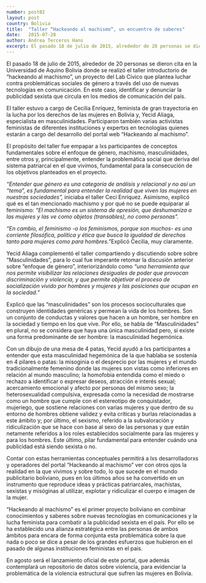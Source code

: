 ```yaml
---
number: post02
layout: post
country: Bolivia
title:  "Taller “Hackeando al machismo”, un encuentro de saberes"
date:   2015-07-28
author: Andrea Terceros Hans
excerpt: El pasado 18 de julio de 2015, alrededor de 20 personas se dieron cita en  la Universidad de Aquino Bolivia donde se realizó el taller introductorio de  “hackeando al machismo”, un proyecto del Lab Cívico que plantea luchar contra problemáticas sociales de género a través del  uso de nuevas tecnologías en comunicación. En este caso, identificar y denunciar la publicidad sexista que circula en los medios de comunicación del país. 
---
```

<p>El pasado 18 de julio de 2015, alrededor de 20 personas se dieron cita en  la Universidad de Aquino Bolivia donde se realizó el taller introductorio de  “hackeando al machismo”, un proyecto del Lab Cívico que plantea luchar contra problemáticas sociales de género a través del  uso de nuevas tecnologías en comunicación. En este caso, identificar y denunciar la publicidad sexista que circula en los medios de comunicación del país.</p>
<p>El taller estuvo a cargo de Cecilia Enríquez, feminista de gran trayectoria en la lucha por los derechos de las mujeres en Bolivia y, Yecid Aliaga,  especialista en masculinidades. Participaron también varias activistas feministas de diferentes instituciones  y expertxs en tecnologías quienes estarán a cargo del desarrollo del portal web “Hackeando al machismo”.</p>
<p>El propósito del taller fue empapar a lxs participantes de conceptos fundamentales  sobre el enfoque de género, machismo, masculinidades, entre otros y, principalmente,  entender la problemática social que deriva del sistema patriarcal en el que vivimos, fundamental para la consecución de los objetivos planteados en el proyecto.</p>
<p><i>“Entender que género es una categoría de análisis y relacional y no así un “tema”, es fundamental para entender la realidad que viven las mujeres en nuestras sociedades”,</i> iniciaba el taller Ceci Enríquez. Asimismo, explicó qué es el tan mencionado machismo y por qué no se puede equiparar al feminismo: <i>“El machismo es un sistema de opresión, que deshumaniza a las mujeres y las ve como objetos (transables), no como personas”.</i></p>
<p><i>“En cambio, el feminismo -o los feminismos, porque son muchos- es una corriente filosófica, política y ética que busca la igualdad de derechos tanto para mujeres como para hombres.”</i>Explicó Cecilia, muy claramente.</p>
<p>Yecid Aliaga complementó el taller compartiendo y discutiendo sobre sobre “Masculinidades”, para lo cual fue imperante retomar la discusión anterior sobre “enfoque de género”, interiorizándolo como <i>“una herramienta que nos permite visibilizar las relaciones desiguales de poder que provocan discriminación y violencia, y que permite objetivar el proceso de socialización vivido por hombres y mujeres y las posiciones que ocupan en la sociedad.”</i></p>
<p>Explicó que las “masculinidades” son los procesos socioculturales que construyen identidades genéricas y permean la vida de los hombres. Son un conjunto de conductas y valores que hacen a un hombre, ser hombre en la sociedad y tiempo en los que vive. Por ello, se habla de “Masculinidades” en plural, no se considera que haya una única masculinidad pero, sí existe una forma predominante de ser hombre: la masculinidad hegemónica.</p>
<p>Con un dibujo de una mesa de 4 patas, Yecid ayudó a lxs participantes a entender que esta masculinidad hegemónica de la que hablaba se sostenía en 4 pilares o patas: la misoginia o el desprecio por las mujeres y el mundo tradicionalmente femenino donde las mujeres son vistas como inferiores en relación al mundo masculino; la homofobia entendida como el miedo o rechazo a identificar o expresar deseos, atracción e interés sexual; acercamiento emocional y afecto por personas del mismo sexo; la heterosexualidad compulsiva, expresada como la necesidad de mostrarse como un hombre que cumple con el estereotipo de conquistador, mujeriego, que sostiene relaciones con varias mujeres y que dentro de su entorno de hombres obtiene validez y evita críticas y burlas relacionadas a este ámbito y; por último, el sexismo, referido a la subvaloración y ridiculización que se hace con base al sexo de las personas y que están netamente referidos a los roles establecidos socialmente para las mujeres y para los hombres. Este último, pilar fundamental para entender cuándo una publicidad está siendo sexista o no.</p>
<p>Contar con estas herramientas conceptuales permitirá a lxs desarrolladorxs  y operadores del portal “Hackeando al machismo” ver  con otros ojos la realidad en la que vivimos y sobre todo, lo que sucede en el mundo publicitario boliviano, pues en los últimos años se ha convertido en un instrumento que reproduce ideas y prácticas patriarcales, machistas, sexistas y misóginas al utilizar, explotar y ridiculizar el cuerpo e imagen de la mujer. </p>
<p>“Hackeando al machismo” es el primer proyecto boliviano en combinar conocimientos y saberes sobre nuevas tecnologías en comunicaciones y la lucha feminista para combatir a la publicidad sexista en el país. Por ello se ha establecido una alianza estratégica entre las personas de ambos ámbitos para encara de forma conjunta esta problemática sobre la que nada o poco se dice a pesar de los grandes esfuerzos que hubieron en el pasado de algunas instituciones feministas en el país.</p>
<p>En agosto será el lanzamiento oficial de este portal, que además contemplará un repositorio de datos sobre violencia, para evidenciar  la problemática de la violencia estructural que sufren las mujeres en Bolivia. </p>